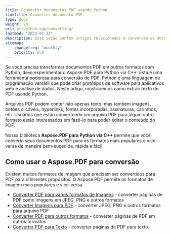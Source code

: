 ```yaml
---
title: Converter documentos PDF usando Python
linktitle: Converter documento PDF
type: docs
weight: 70
url: pt/python-cpp/converting/
lastmod: "2023-07-22"
description: Esta seção contém artigos relacionados à conversão de documentos PDF em diferentes formatos e vice-versa usando a API Python.
sitemap:
    changefreq: "monthly"
    priority: 0.8
---
```


Se você precisa transformar documentos PDF em outros formatos com Python, deve experimentar o Aspose.PDF para Python via C++. Esta é uma ferramenta poderosa para conversão de PDF. Python é uma linguagem de programação versátil que pode criar protótipos de software para aplicativos web e análise de dados. Neste artigo, mostraremos como extrair texto de PDF usando Python.

Arquivos PDF podem conter não apenas texto, mas também imagens, botões clicáveis, hyperlinks, fontes incorporadas, assinaturas, carimbos, etc. Usuários que estão convertendo um arquivo PDF para algum outro formato estão interessados em fazê-lo para poder editar o conteúdo do PDF.

Nossa biblioteca **Aspose.PDF para Python via C++** permite que você converta seus documentos PDF para os formatos mais populares e vice-versa de maneira bem-sucedida, rápida e fácil.

## Como usar o Aspose.PDF para conversão

Existem muitos formatos de imagem que precisam ser convertidos para PDF para diferentes propósitos. O Aspose.PDF permite os formatos de imagem mais populares e vice-versa.

- [Converter PDF para vários formatos de Imagens](/pdf/python-cpp/convert-pdf-to-images-format/) - converter páginas de PDF como imagens em JPEG, PNG e outros formatos
- [Converter Imagens para PDF](/pdf/python-cpp/convert-image-to-pdf/) - converter JPEG, PNG e outros formatos para arquivo PDF
- [Converter PDF para outros formatos](/pdf/python-cpp/convert-pdf-to-other-files/) - converter páginas de PDF em outros formatos
- [Converter PDF para Texto](/pdf/python-cpp/convert-pdf-to-txt/) - converter páginas de PDF para texto